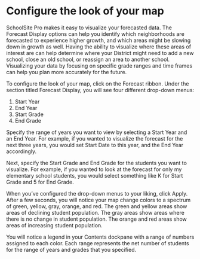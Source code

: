 # Configure the look of your map
SchoolSite Pro makes it easy to visualize your forecasted data. The Forecast Display options can help you identify which neighborhoods are forecasted to experience higher growth, and which areas might be slowing down in growth as well. Having the ability to visualize where these areas of interest are can help determine where your District might need to add a new school, close an old school, or reassign an area to another school. Visualizing your data by focusing on specific grade ranges and time frames can help you plan more accurately for the future. 

To configure the look of your map, click on the Forecast ribbon. Under the section titled Forecast Display, you will see four different drop-down menus:

1. Start Year
2. End Year
3. Start Grade
4. End Grade

Specify the range of years you want to view by selecting a Start Year and an End Year. For example, if you wanted to visualize the forecast for the next three years, you would set Start Date to this year, and the End Year accordingly. 

Next, specify the Start Grade and End Grade for the students you want to visualize. For example, if you wanted to look at the forecast for only my elementary school students, you would select something like K for Start Grade and 5 for End Grade. 

When you’ve configured the drop-down menus to your liking, click Apply. After a few seconds, you will notice your map change colors to a spectrum of green, yellow, gray, orange, and red. The green and yellow areas show areas of declining student population. The gray areas show areas where there is no change in student population. The orange and red areas show areas of increasing student population. 

You will notice a legend in your Contents dockpane with a range of numbers assigned to each color. Each range represents the net number of students for the range of years and grades that you specified.  
